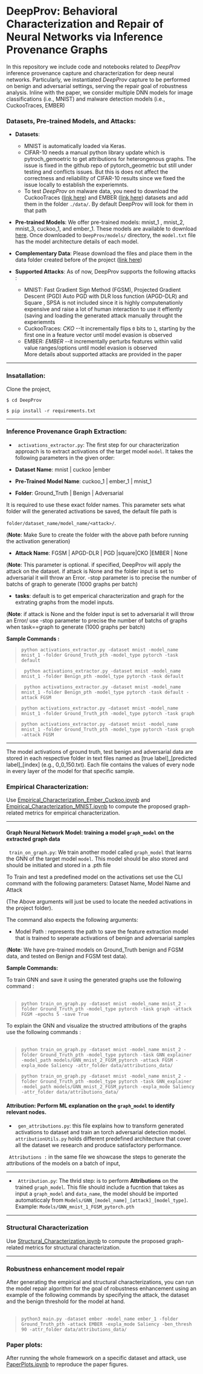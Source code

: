 # DeepProv: Behavioral Characterization and Repair of Neural Networks via Inference Provenance Graphs

In this repository we include code and notebooks related to *DeepProv* inference provenance capture and characterization for deep neural networks. Particularly, we instantiated *DeepProv* capture to be performed on benign and adversarial settings, serving the repair goal of robustness analysis. Inline with the paper, we consider multiple DNN models for image classifications (i.e., MNIST) and malware detection models (i.e., CuckooTraces, EMBER) <br  />
  

### Datasets, Pre-trained Models, and Attacks:

  
  

-  **Datasets**: 
	- MNIST is automatically loaded via Keras.
  	- CIFAR-10 needs a manual python library update which is pytroch_gemoetric to get attributions for heterongenous graphs. The issue is fixed in the github repo of pytorch_geometric but still
         under testing and conflicts issues. But this is does not affect the  correctness and reliability of CIFAR-10 results since we fixed the issue locally to establish the experiemnts. 
	- To test *DeepProv* on malware data, you need to download the CuckooTraces ([link here](https://drive.google.com/file/d/1RAMqh5VVlmSR-Z6mVbiHCti5viyntqwS/view?usp=sharing)) and EMBER ([link here](https://ember.elastic.co/ember_dataset_2018_2.tar.bz2)) datasets and add them in the folder `./data/`. By default DeepProv will look for them in that path<br  />

  

-  **Pre-trained Models**: We offer pre-trained models: mnist_1 , mnist_2, mnist_3, cuckoo_1, and ember_1. These models are available to download [here](https://drive.google.com/drive/folders/1ps2N57PSGscZkq1k4VERovd0a1B3lZDC?usp=sharing). Once downloaded to `DeepProv/models/` directory, the `model.txt` file has the model architecture details of each model.

  

-  **Complementary Data**: Please download the  files and place them in the data folder created before of the project ([link here](https://drive.google.com/drive/folders/1trvTg5dUrSlfewM-gbG7UtHqcWUNcfCC?usp=sharing))

-  **Supported Attacks**: As of now, DeepProv supports the following attacks : <br  />
	- MNIST: Fast Gradient Sign Method (FGSM), Projected Gradient Descent (PGD) Auto PGD with DLR loss function (APGD-DLR)  and Square , SPSA is not included since it is highly computenationly expensive and raise a lot of human interaction to use it effiently (saving and loading the generated attack manually throught the experiemnts <br  />
	- CuckooTraces: *CKO* --It incrementally flips `0` bits to `1`, starting by the first one in a feature vector until model evasion is observed <br  />
	- EMBER: *EMBER* --it  incrementally perturbs features within valid value ranges/options until model evasion is observed <br  /> 
	More details about supported attacks are provided in the paper

  

***

  

### Insatallation:

Clone the project,

```$ cd DeepProv ```

  

```$ pip install -r requirements.txt ```

***

  

### Inference Provenance Graph Extraction:

  

-  ` activations_extractor.py`: The first step for our characterization approach is to extract activations of the target model `model`. It takes the following parameters in the given order:

  

-  **Dataset Name**: mnist | cuckoo |ember <br  />

-  **Pre-Trained Model Name**: cuckoo_1 | ember_1 | mnist_1 <br  />

-  **Folder**: Ground_Truth | Benign | Adversarial <br>

It is required to use these exact folder names. This parameter sets what folder will the generated activations be saved, the default file path is

`folder/dataset_name/model_name/<attack>/`.

(**Note**: Make Sure to create the folder with the above path before running the activation generation)

-  **Attack Name**: FGSM | APGD-DLR | PGD |square|CKO |EMBER | None <br  />

(**Note**: This parameter is optional. if specified, DeepProv will apply the attack on the dataset. if attack is None and the folder input is set to adversarial it will throw an Error. -stop parameter is to precise the number of batchs of graph to generate (1000 graphs per batch) <br  />

-  **tasks**: default is to get emperical characterization and graph for the extrating graphs from the model inputs.<br  />

  

(**Note**: if attack is None and the folder input is set to adversarial it will throw an Error/ use -stop parameter to precise the number of batchs of graphs when task==graph to generate (1000 graphs per batch) <br  />

**Sample Commands :**  <br  />

>  `python activations_extractor.py -dataset mnist -model_name mnist_1 -folder Ground_Truth_pth -model_type pytorch -task default`  <br  />

>  ` python activations_extractor.py -dataset mnist -model_name mnist_1 -folder Benign_pth -model_type pytorch -task default`  <br  />

>  ` python activations_extractor.py -dataset mnist -model_name mnist_1 -folder Benign_pth -model_type pytorch -task default -attack FGSM`  <br  />

>  `python activations_extractor.py -dataset mnist -model_name mnist_1 -folder Ground_Truth_pth -model_type pytorch -task graph `  <br  />

>  `python activations_extractor.py -dataset mnist -model_name mnist_1 -folder Ground_Truth_pth -model_type pytorch -task graph -attack FGSM`  <br  />

  
  

***

The model activations of ground truth, test benign and adversarial data are stored in each respective folder in text files named as [true label]\_[predicted label]\_[index] (e.g., 0_0_150.txt). Each file contains the values of every node in every layer of the model for that specific sample.

  
  
  

### Empirical Characterization:

Use [Empirical_Characterization_Ember_Cuckoo.ipynb](/Empirical_Characterization_Ember_Cuckoo.ipynb) and [Empirical_Characterization_MNIST.ipynb](/Empirical_Characterization_MNIST.ipynb) to compute the proposed graph-related metrics for empirical characterization.

  

---

  
  
  

#### Graph Neural Network Model: training a model `graph_model` on the extracted graph data

  

` train_on_graph.py`: We train another model called `graph_model` that learns the GNN of the target model `model`. This model should be also stored and should be initiated and stored in a .pth file <br  />

  

To Train and test a predefined model on the activations set use the CLI command with the following parameters: Dataset Name, Model Name and Attack

(The Above arguments will just be used to locate the needed activations in the project folder).

The command also expects the following arguments: <br  />

- Model Path : represents the path to save the feature extraction model that is trained to seperate activations of benign and adversarial samples <br/>

(**Note**: We have pre-trained models on Ground_Truth benign and FGSM data, and tested on Benign and FGSM test data).

  

**Sample Commands:**  <br  />

To train GNN and save it using the generated graphs use the following command : <br  />  <br  />

>  `python train_on_graph.py -dataset mnist -model_name mnist_2 -folder Ground_Truth_pth -model_type pytorch -task graph -attack FGSM -epochs 5 -save True`  <br  />

  
  

To explain the GNN and visualize the structred attributions of the graphs use the following commands : <br  />  <br  />

>  `python train_on_graph.py -dataset mnist -model_name mnist_2 -folder Ground_Truth_pth -model_type pytorch -task GNN_explainer -model_path models/GNN_mnist_2_FGSM_pytorch -attack FGSM -expla_mode Saliency -attr_folder data/attributions_data/`  <br  />

>  `python train_on_graph.py -dataset mnist -model_name mnist_2 -folder Ground_Truth_pth -model_type pytorch -task GNN_explainer -model_path models/GNN_mnist_2_FGSM_pytorch -expla_mode Saliency -attr_folder data/attributions_data/ `  <br  />

  

#### Attribution: Perform ML explanation on the `graph_model` to identify relevant nodes.

  

-  ` gen_attributions.py`: this file explains how to transform generated activations to dataset and train an torch adversarial detection model. ` attributionUtils.py` holds different predefined architecture that cover all the dataset we research and produce satisfactory performance.

` Attributions :` in the same file we showcase the steps to generate the attributions of the models on a batch of input,

---

-  ` Attribution.py`: The thrid step: is to perform **Attributions** on the trained `graph_model`. This file should include a fucntion that takes as input a `graph_model` and `data_name`, the model should be imported automaticcaly from `Models/GNN_[model_name]_[attack]_[model_type]`. Example: `Models/GNN_mnist_1_FGSM_pytorch.pth`

***

### Structural Characterization

Use [Structural_Characterization.ipynb](/Structural_Characterization.ipynb) to compute the proposed graph-related metrics for structural characterization.

  

***

### Robustness enhancement model repair

After generating the empirical and structural characterizations, you can run the model repair algorithm for the goal of robustness enhancement using an example of the following commands by specifying the attack, the dataset and the benign threshold for the model at hand.<br  />  <br  />

> `python3 main.py -dataset ember -model_name ember_1 -folder Ground_Truth_pth -attack EMBER -expla_mode Saliency -ben_thresh 90 -attr_folder data/attributions_data/`  <br  />

### Paper plots:

After running the whole framework on a specific dataset and attack, use [PaperPlots.ipynb](/PaperPlots.ipynb) to reproduce the paper figures.
